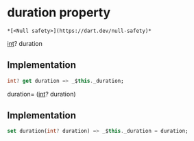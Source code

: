 


# duration property




    *[<Null safety>](https://dart.dev/null-safety)*




[int](https://api.flutter.dev/flutter/dart-core/int-class.html)? duration
  







## Implementation

```dart
int? get duration => _$this._duration;
```




duration=
([int](https://api.flutter.dev/flutter/dart-core/int-class.html)? duration)  







## Implementation

```dart
set duration(int? duration) => _$this._duration = duration;
```







